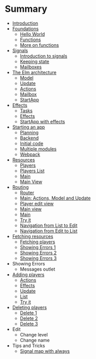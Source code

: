 # Summary

* [Introduction](README.md)
* [Foundations](foundations/cover.md)
   * [Hello World](foundations/hello.md)
   * [Functions](foundations/functions.md)
   * [More on functions](foundations/more_on_functions.md)
* [Signals](signals/cover.md)
   * [Introduction to signals](signals/introduction.md)
   * [Keeping state](signals/keeping_state.md)
   * [Mailboxes](signals/mailboxes.md)
* [The Elm architecture](elm_arch/cover.md)
   * [Model](elm_arch/model.md)
   * [Update](elm_arch/update.md)
   * [Actions](elm_arch/actions.md)
   * [Mailbox](elm_arch/mailbox.md)
   * [StartApp](elm_arch/startapp.md)
* [Effects](effects/cover.md)
   * [Tasks](effects/tasks.md)
   * [Effects](effects/effects.md)
   * [StartApp with effects](effects/startapp_with_effects.md)
* [Starting an app](building/cover.md)
   * [Planning](building/planning.md)
   * [Backend](building/backend.md)
   * [Initial code](building/initial_code.md)
   * [Multiple modules](building/multiple_modules.md)
   * [Webpack](building/webpack.md)
* [Resources](resources/cover.md)
   * [Players](resources/players.md)
   * [Players List](resources/players_list.md)
   * [Main](resources/main.md)
   * [Main View](resources/main_view.md)
* [Routing](routing/cover.md)
   * [Router](routing/router.md)
   * [Main: Actions, Model and Update](routing/main_actions.md)
   * [Player edit view](routing/player_edit_view.md)
   * [Main view](routing/main_view.md)
   * [Main](routing/main.md)
   * [Try it](routing/try_it.md)
   * [Navigation from List to Edit](routing/navigation_from_list_to_edit.md)
   * [Navigation from Edit to List](routing/navigation_from_edit_to_list.md)
* [Fetching resources](fetching_resources/cover.md)
   * [Fetching players](fetching_resources/fetching_players.md)
   * [Showing Errors 1](fetching_resources/showing_errors.md)
   * [Showing Errors 2](fetching_resources/showing_errors_2.md)
   * [Showing Errors 3](fetching_resources/showing_errors_3.md)
* Showing Errors
   * Messages outlet
* [Adding players](add/cover.md)
   * [Actions](add/add_1.md)
   * [Effects](add/effects.md)
   * [Update](add/update.md)
   * [List](add/add_2.md)
   * [Try it](add/try_it.md)
* [Deleting players](delete/cover.md)
   * [Delete 1](delete/delete_1.md)
   * [Delete 2](delete/delete_2.md)
   * [Delete 3](delete/delete_3.md)
* Edit
   * Change level
   * Change name
* Tips and Tricks
   * [Signal map with always](tips-tricks/signal_map_with_always.md)

